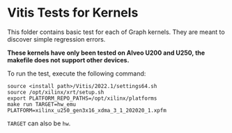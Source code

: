 # Vitis Tests for Kernels

This folder contains basic test for each of Graph kernels. They are meant to discover simple regression errors.

**These kernels have only been tested on Alveo U200 and U250, the makefile does not support other devices.**

To run the test, execute the following command:

```
source <install path>/Vitis/2022.1/settings64.sh
source /opt/xilinx/xrt/setup.sh
export PLATFORM_REPO_PATHS=/opt/xilinx/platforms
make run TARGET=hw_emu PLATFORM=xilinx_u250_gen3x16_xdma_3_1_202020_1.xpfm
```

`TARGET` can also be `hw`.
